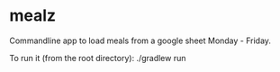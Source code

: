 # mealz

Commandline app to load meals from a google sheet Monday - Friday. 

To run it (from the root directory):
./gradlew run
